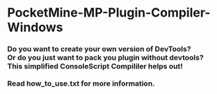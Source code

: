 # PocketMine-MP-Plugin-Compiler-Windows
### Do you want to create your own version of DevTools?<br>Or do you just want to pack you plugin without devtools?<br>This simplified ConsoleScript Compililer helps out!<br><br>Read how_to_use.txt for more information.
